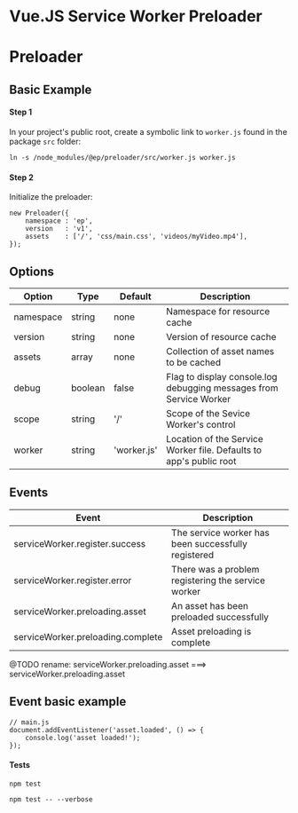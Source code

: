 # Vue.JS Service Worker Preloader

# Preloader

## Basic Example

#### Step 1
In your project's public root, create a symbolic link to `worker.js` found in the package `src` folder:
~~~~
ln -s /node_modules/@ep/preloader/src/worker.js worker.js
~~~~


#### Step 2
Initialize the preloader:
~~~~
new Preloader({
    namespace : 'ep',
    version   : 'v1',
    assets    : ['/', 'css/main.css', 'videos/myVideo.mp4'],
}); 
~~~~

## Options

| Option        | Type    | Default  | Description      |
| ------------- |---------| ---------|------------------|
| namespace     | string  | none          | Namespace for resource cache |
| version       | string  | none          | Version of resource cache |
| assets        | array   | none          | Collection of asset names to be cached |
| debug         | boolean | false         | Flag to display console.log debugging messages from Service Worker |
| scope         | string  | '/'           | Scope of the Sevice Worker's control |
| worker        | string  | 'worker.js'   | Location of the Service Worker file. Defaults to app's public root |

## Events

| Event                                        | Description  |
| -------------------------------------------- |--------------|
| serviceWorker.register.success               | The service worker has been successfully registered  |
| serviceWorker.register.error                 | There was a problem registering the service worker  |
| serviceWorker.preloading.asset                                 | An asset has been preloaded successfully  |
| serviceWorker.preloading.complete                          | Asset preloading is complete  |

@TODO rename: serviceWorker.preloading.asset ===> serviceWorker.preloading.asset

## Event basic example
~~~~
// main.js
document.addEventListener('asset.loaded', () => {
    console.log('asset loaded!');
});
~~~~

#### Tests

```
npm test
```

```
npm test -- --verbose
```